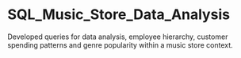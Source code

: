# SQL_Music_Store_Data_Analysis
Developed queries for data analysis, employee hierarchy, customer spending patterns and genre popularity within a music store context.
